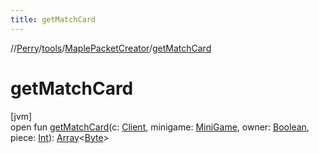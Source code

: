```yaml
---
title: getMatchCard
---
```

//[Perry](../../../index.html)/[tools](../index.html)/[MaplePacketCreator](index.html)/[getMatchCard](get-match-card.html)



# getMatchCard



[jvm]\
open fun [getMatchCard](get-match-card.html)(c: [Client](../../client/-client/index.html), minigame: [MiniGame](../../server/-mini-game/index.html), owner: [Boolean](https://kotlinlang.org/api/latest/jvm/stdlib/kotlin/-boolean/index.html), piece: [Int](https://kotlinlang.org/api/latest/jvm/stdlib/kotlin/-int/index.html)): [Array](https://kotlinlang.org/api/latest/jvm/stdlib/kotlin/-array/index.html)&lt;[Byte](https://kotlinlang.org/api/latest/jvm/stdlib/kotlin/-byte/index.html)&gt;




